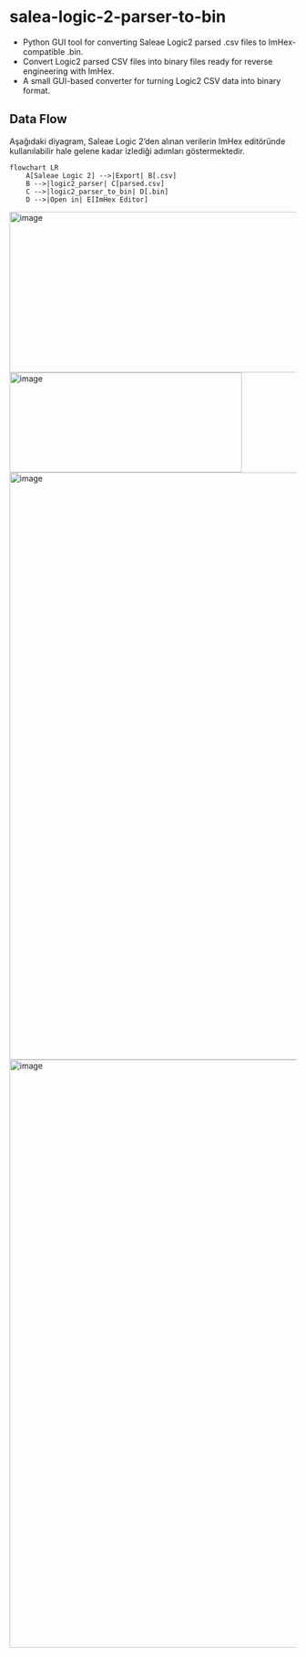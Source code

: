 # salea-logic-2-parser-to-bin
* Python GUI tool for converting Saleae Logic2 parsed .csv files to ImHex-compatible .bin. 
* Convert Logic2 parsed CSV files into binary files ready for reverse engineering with ImHex. 
* A small GUI-based converter for turning Logic2 CSV data into binary format.


## Data Flow

Aşağıdaki diyagram, Saleae Logic 2’den alınan verilerin ImHex editöründe kullanılabilir hale gelene kadar izlediği adımları göstermektedir.

```mermaid
flowchart LR
    A[Saleae Logic 2] -->|Export| B[.csv]
    B -->|logic2_parser| C[parsed.csv]
    C -->|logic2_parser_to_bin| D[.bin]
    D -->|Open in| E[ImHex Editor]
```

<img width="649" height="282" alt="image" src="https://github.com/user-attachments/assets/9267673d-226a-4b08-9cfc-d8d4b073cf55" />
<img width="408" height="175" alt="image" src="https://github.com/user-attachments/assets/5a80d9d1-9508-4288-be5d-3415c74bdc92" />
<img width="1916" height="1030" alt="image" src="https://github.com/user-attachments/assets/3f3e581d-c633-4625-9be5-78a40e297e5d" />
<img width="1917" height="1031" alt="image" src="https://github.com/user-attachments/assets/187c446f-d451-49bc-941b-bce3c2b1be81" />


